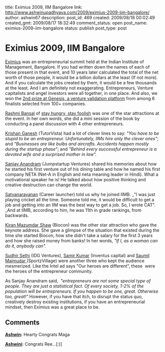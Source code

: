 title: Eximius 2009, IIM Bangalore
link: http://www.ashwinupadhyaya.com/2009/eximius-2009-iim-bangalore/
author: ashwin67
description: 
post_id: 469
created: 2009/08/18 00:02:49
created_gmt: 2009/08/17 18:32:49
comment_status: open
post_name: eximius-2009-iim-bangalore
status: publish
post_type: post

# Eximius 2009, IIM Bangalore

[Eximius](http://www.eximius-iimb.com/) was an entrepreneurial summit held at the Indian Institute of Management, Bangalore. If you had written down the names of each of those present in that event, and 10 years later calculated the total of the net worth of those people, it would be a billion dollars at the least (If not more). And if you calculate the jobs created by them, it would be a few thousands at the least. And I am definitely not exaggerating. Entrepreneurs, Venture capitalists and angel investors were all together, in one place. And also, we won the [2nd prize at Genesis, a venture validation platform](http://enlen.in/blog/2009/08/enlen-is-2nd-at-genesis/) from among 6 finalists selected from 100+ companies.

[Rashmi Bansal](http://youthcurry.blogspot.com/) of [stay hungry, stay foolish](http://www.stayhungrybook.com/) was one of the star attractions at the event. In her own words, she did a mini session of the book by conducting a panel discussion with 4 other entrepreneurs.

[Krishan Ganesh](http://www.tutorvista.co.in/management.php) (TutorVista) had a lot of clever lines to say: _"You have to be stupid to be an entrepreneur. Unfortunately, IIMs hire only the clever ones"_; and _"Businesses are like bulbs and aircrafts. Accidents happen mostly during the startup phase"_; and _"Behind every successful entrepreneur is a devoted wife and a surprised mother in law"._

[Sanjay Anandram](http://www.jumpstartup.net/ourpeople.html) (Jumpstartup Ventures) shared his memories about how he started his first venture out of his dining table and how he named his first company NETA (Net-A in English and neta meaning leader in Hindi). What a motivational speaker he is! He talked about how positive thinking and creative destruction can change the world.

[Satyanarayanan](http://www.careerlauncher.com/presskit/management_profile.html) (Career launcher) told us why he joined IIMB. _"I was just playing cricket all the time. Someone told me, it would be difficult to get a job and getting into an IIM was the best way to get a job. So, I wrote CAT". _And at IIMB, according to him, he was 11th in grade rankings, from backwards.

[Kiran Mazumdar Shaw](http://www.biocon.com/biocon_aboutus_kmprofile.asp) (Biocon) was the other star attraction who gave the keynote address. She gave a glimpse of the situation that existed during the time she started Biocon, how she didn't take a salary for the first 3 years and how she raised money from banks! In her words, _"If I, as a woman can do it, anybody can"._

[Sudhir Sethi](http://www.idgvcindia.com/team.htm) (IDG Ventures), [Samir Kumar](http://www.inventuscap.com/samir.html) (Inventus capital) and [Saumil Majmudar ](http://www.sportzvillage.com/sportz4kids/who.html)(SportzVillage) were another three who kept the audience mesmerized. Like the Intel ad says "Our heroes are different", these  were the heroes of the entrepreneur community.

As Sanjay Anandram said,  _"entrepreneurs are not some special type of people. They are just a statistical fact. Of every society, 1-2% of the population will be entrepreneurs. If you happen to be one, great. Otherwise too, great!"_ However, if you have that itch, to disrupt the status quo, creatively destroy existing institutions, if you have an entrepreneurial mindset, then Eximius was a great place to be.

## Comments

**[Ashwin](#76 "2009-08-18 19:20:29"):** Hearty Congrats Maga

**[Ashwini](#77 "2009-08-21 12:38:03"):** Congrats Ree...[:)]

